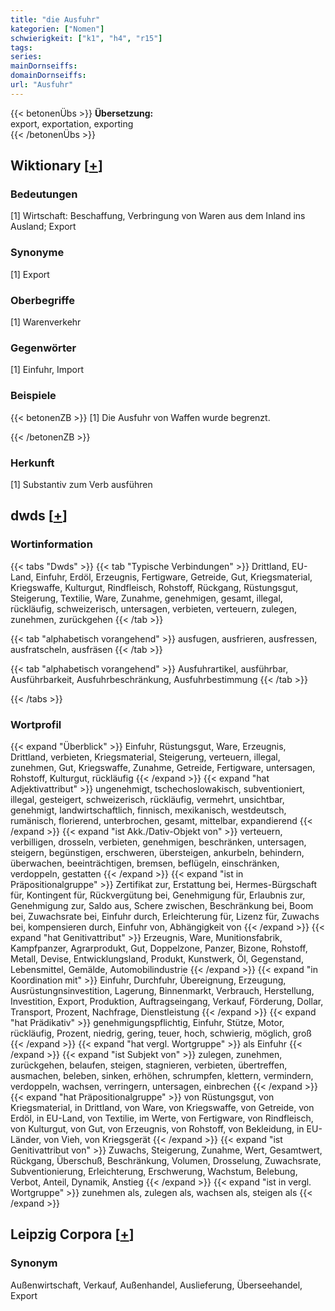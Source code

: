 ```yaml
---
title: "die Ausfuhr"
kategorien: ["Nomen"]
schwierigkeit: ["k1", "h4", "r15"]
tags:
series:
mainDornseiffs:
domainDornseiffs:
url: "Ausfuhr"
---
```


{{< betonenÜbs >}}
**Übersetzung:**  
export, exportation, exporting  
{{< /betonenÜbs >}}

## Wiktionary [[+](https://de.wiktionary.org/wiki/Ausfuhr)]

### Bedeutungen
[1] Wirtschaft: Beschaffung, Verbringung von Waren aus dem Inland ins Ausland; Export  

### Synonyme
[1] Export  

### Oberbegriffe
[1] Warenverkehr  

### Gegenwörter
[1] Einfuhr, Import  

### Beispiele
{{< betonenZB >}}
[1] Die Ausfuhr von Waffen wurde begrenzt.  

{{< /betonenZB >}}
### Herkunft
[1] Substantiv zum Verb ausführen  



## dwds [[+](https://www.dwds.de/wb/Ausfuhr)]

### Wortinformation
{{< tabs "Dwds" >}}
{{< tab "Typische Verbindungen" >}}
Drittland, EU-Land, Einfuhr, Erdöl, Erzeugnis, Fertigware, Getreide, Gut, Kriegsmaterial, Kriegswaffe, Kulturgut, Rindfleisch, Rohstoff, Rückgang, Rüstungsgut, Steigerung, Textilie, Ware, Zunahme, genehmigen, gesamt, illegal, rückläufig, schweizerisch, untersagen, verbieten, verteuern, zulegen, zunehmen, zurückgehen
{{< /tab >}}

{{< tab "alphabetisch vorangehend" >}}
ausfugen, ausfrieren, ausfressen, ausfratscheln, ausfräsen
{{< /tab >}}

{{< tab "alphabetisch vorangehend" >}}
Ausfuhrartikel, ausführbar, Ausführbarkeit, Ausfuhrbeschränkung, Ausfuhrbestimmung
{{< /tab >}}

{{< /tabs >}}

### Wortprofil
{{< expand "Überblick" >}} Einfuhr, Rüstungsgut, Ware, Erzeugnis, Drittland, verbieten, Kriegsmaterial, Steigerung, verteuern, illegal, zunehmen, Gut, Kriegswaffe, Zunahme, Getreide, Fertigware, untersagen, Rohstoff, Kulturgut, rückläufig {{< /expand >}}
{{< expand "hat Adjektivattribut" >}} ungenehmigt, tschechoslowakisch, subventioniert, illegal, gesteigert, schweizerisch, rückläufig, vermehrt, unsichtbar, genehmigt, landwirtschaftlich, finnisch, mexikanisch, westdeutsch, rumänisch, florierend, unterbrochen, gesamt, mittelbar, expandierend {{< /expand >}}
{{< expand "ist Akk./Dativ-Objekt von" >}} verteuern, verbilligen, drosseln, verbieten, genehmigen, beschränken, untersagen, steigern, begünstigen, erschweren, übersteigen, ankurbeln, behindern, überwachen, beeinträchtigen, bremsen, beflügeln, einschränken, verdoppeln, gestatten {{< /expand >}}
{{< expand "ist in Präpositionalgruppe" >}} Zertifikat zur, Erstattung bei, Hermes-Bürgschaft für, Kontingent für, Rückvergütung bei, Genehmigung für, Erlaubnis zur, Genehmigung zur, Saldo aus, Schere zwischen, Beschränkung bei, Boom bei, Zuwachsrate bei, Einfuhr durch, Erleichterung für, Lizenz für, Zuwachs bei, kompensieren durch, Einfuhr von, Abhängigkeit von {{< /expand >}}
{{< expand "hat Genitivattribut" >}} Erzeugnis, Ware, Munitionsfabrik, Kampfpanzer, Agrarprodukt, Gut, Doppelzone, Panzer, Bizone, Rohstoff, Metall, Devise, Entwicklungsland, Produkt, Kunstwerk, Öl, Gegenstand, Lebensmittel, Gemälde, Automobilindustrie {{< /expand >}}
{{< expand "in Koordination mit" >}} Einfuhr, Durchfuhr, Übereignung, Erzeugung, Ausrüstungnsinvestition, Lagerung, Binnenmarkt, Verbrauch, Herstellung, Investition, Export, Produktion, Auftragseingang, Verkauf, Förderung, Dollar, Transport, Prozent, Nachfrage, Dienstleistung {{< /expand >}}
{{< expand "hat Prädikativ" >}} genehmigungspflichtig, Einfuhr, Stütze, Motor, rückläufig, Prozent, niedrig, gering, teuer, hoch, schwierig, möglich, groß {{< /expand >}}
{{< expand "hat vergl. Wortgruppe" >}} als Einfuhr {{< /expand >}}
{{< expand "ist Subjekt von" >}} zulegen, zunehmen, zurückgehen, belaufen, steigen, stagnieren, verbieten, übertreffen, ausmachen, beleben, sinken, erhöhen, schrumpfen, klettern, vermindern, verdoppeln, wachsen, verringern, untersagen, einbrechen {{< /expand >}}
{{< expand "hat Präpositionalgruppe" >}} von Rüstungsgut, von Kriegsmaterial, in Drittland, von Ware, von Kriegswaffe, von Getreide, von Erdöl, in EU-Land, von Textilie, im Werte, von Fertigware, von Rindfleisch, von Kulturgut, von Gut, von Erzeugnis, von Rohstoff, von Bekleidung, in EU-Länder, von Vieh, von Kriegsgerät {{< /expand >}}
{{< expand "ist Genitivattribut von" >}} Zuwachs, Steigerung, Zunahme, Wert, Gesamtwert, Rückgang, Überschuß, Beschränkung, Volumen, Drosselung, Zuwachsrate, Subventionierung, Erleichterung, Erschwerung, Wachstum, Belebung, Verbot, Anteil, Dynamik, Anstieg {{< /expand >}}
{{< expand "ist in vergl. Wortgruppe" >}} zunehmen als, zulegen als, wachsen als, steigen als {{< /expand >}}

## Leipzig Corpora [[+](https://corpora.uni-leipzig.de/en/res?word=Ausfuhr&corpusId=deu_newscrawl-public_2018)]


### Synonym
Außenwirtschaft, Verkauf, Außenhandel, Auslieferung, Überseehandel, Export

